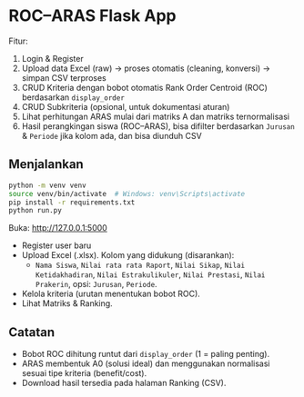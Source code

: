 # ROC–ARAS Flask App

Fitur:
1) Login & Register
2) Upload data Excel (raw) -> proses otomatis (cleaning, konversi) -> simpan CSV terproses
3) CRUD Kriteria dengan bobot otomatis Rank Order Centroid (ROC) berdasarkan `display_order`
4) CRUD Subkriteria (opsional, untuk dokumentasi aturan)
5) Lihat perhitungan ARAS mulai dari matriks A dan matriks ternormalisasi
6) Hasil perangkingan siswa (ROC–ARAS), bisa difilter berdasarkan `Jurusan` & `Periode` jika kolom ada, dan bisa diunduh CSV

## Menjalankan

```bash
python -m venv venv
source venv/bin/activate  # Windows: venv\Scripts\activate
pip install -r requirements.txt
python run.py
```

Buka: http://127.0.0.1:5000
- Register user baru
- Upload Excel (.xlsx). Kolom yang didukung (disarankan): 
  - `Nama Siswa`, `Nilai rata rata Raport`, `Nilai Sikap`, `Nilai Ketidakhadiran`,
    `Nilai Estrakulikuler`, `Nilai Prestasi`, `Nilai Prakerin`, opsi: `Jurusan`, `Periode`.
- Kelola kriteria (urutan menentukan bobot ROC). 
- Lihat Matriks & Ranking.

## Catatan
- Bobot ROC dihitung runtut dari `display_order` (1 = paling penting).
- ARAS membentuk A0 (solusi ideal) dan menggunakan normalisasi sesuai tipe kriteria (benefit/cost).
- Download hasil tersedia pada halaman Ranking (CSV).

